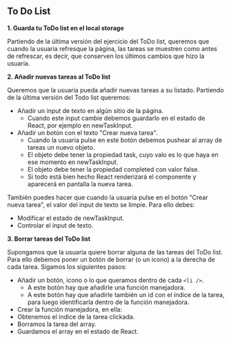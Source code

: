 ## To Do List

**1. Guarda tu ToDo list en el local storage**

Partiendo de la última versión del ejercicio del ToDo list, queremos que cuando la usuaria refresque la página, las tareas se muestren como antes de refrescar, es decir, que conserven los últimos cambios que hizo la usuaria.

**2. Añadir nuevas tareas al ToDo list**

Queremos que la usuaria pueda añadir nuevas tareas a su listado. Partiendo de la última versión del Todo list queremos:

- Añadir un input de texto en algún sitio de la página.
  - Cuando este input cambie debemos guardarlo en el estado de React, por ejemplo en newTaskInput.
- Añadir un botón con el texto "Crear nueva tarea".
  - Cuando la usuaria pulse en este botón debemos pushear al array de tareas un nuevo objeto.
  - El objeto debe tener la propiedad task, cuyo valo es lo que haya en ese momento en newTaskInput.
  - El objeto debe tener la propiedad completed con valor false.
  - Si todo está bien hecho React renderizará el componente y aparecerá en pantalla la nueva tarea.

También puedes hacer que cuando la usuaria pulse en el botón "Crear nueva tarea", el valor del input de texto se limpie. Para ello debes:

- Modificar el estado de newTaskInput.
- Controlar el input de texto.

**3. Borrar tareas del ToDo list**

Supongamos que la usuaria quiere borrar alguna de las tareas del ToDo list. Para ello debemos poner un botón de borrar (o un icono) a la derecha de cada tarea. Sigamos los siguientes pasos:

- Añadir un botón, icono o lo que queramos dentro de cada ```<li />```.
  - A este botón hay que añadirle una función manejadora.
  - A este botón hay que añadirle también un id con el índice de la tarea, para luego identificarla dentro de la función manejadora.
- Crear la función manejadora, en ella:
- Obtenemos el índice de la tarea clickada.
- Borramos la tarea del array.
- Guardamos el array en el estado de React.
